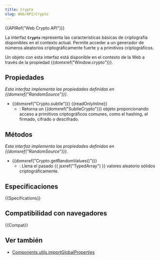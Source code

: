 ```yaml
---
title: Crypto
slug: Web/API/Crypto
---
```


{{APIRef("Web Crypto API")}}

La interfaz **`Crypto`** representa las características básicas de criptografía disponibles en el contexto actual. Permite acceder a un generador de números aleatorios criptográficamente fuerte y a primitivos criptográficos.

Un objeto con esta interfaz está disponible en el contexto de la Web a través de la propiedad {{domxref("Window.crypto")}}.

## Propiedades

_Esta interfaz implementa las propiedades definidas en {{domxref("RandomSource")}}._

- {{domxref("Crypto.subtle")}} {{readOnlyInline}}
  - : Retorna un {{domxref("SubtleCrypto")}} objeto proporcionando acceso a primitivos criptográficos comunes, como el hashing, el firmado, cifrado o descifrado.

## Métodos

_Esta interfaz implementa las propiedades definidas en {{domxref("RandomSource")}}._

- {{domxref("Crypto.getRandomValues()")}}
  - : Llena el pasado {{ jsxref("TypedArray") }} valores aleatorio sólidos criptográficamente.

## Especificaciones

{{Specifications}}

## Compatibilidad con navegadores

{{Compat}}

## Ver también

- [Components.utils.importGlobalProperties](/es/docs/Components.utils.importGlobalProperties)
